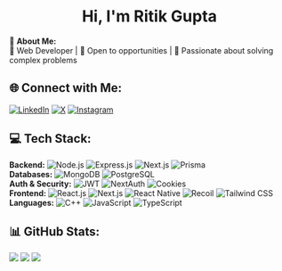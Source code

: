 <h1 align="center">Hi, I'm Ritik Gupta</h1>

💫 **About Me:**  
🚀 Web Developer | 📌 Open to opportunities | 🔧 Passionate about solving complex problems

## 🌐 Connect with Me:
[![LinkedIn](https://img.shields.io/badge/LinkedIn-%230077B5.svg?logo=linkedin&logoColor=white)]([https://www.linkedin.com/in/vansh-maurya/](https://www.linkedin.com/in/ritik-gupta-412186283/)) [![X](https://img.shields.io/badge/%20-%23000000.svg?logo=x&logoColor=white)]([https://x.com/Luc27aV](https://x.com/RitikGupta70467)) [![Instagram](https://img.shields.io/badge/Instagram-%23E4405F.svg?logo=Instagram&logoColor=white)](https://instagram.com/ritik_guptag)  

## 💻 Tech Stack:
**Backend:** ![Node.js](https://img.shields.io/badge/Node.js-43853D?logo=node.js&logoColor=white) ![Express.js](https://img.shields.io/badge/Express.js-9C27B0?logo=express&logoColor=white) ![Next.js](https://img.shields.io/badge/Next.js-FF4081?logo=nextdotjs&logoColor=white) ![Prisma](https://img.shields.io/badge/Prisma-5A4FCF?logo=prisma&logoColor=white)  
**Databases:** ![MongoDB](https://img.shields.io/badge/MongoDB-4DB33D?logo=mongodb&logoColor=white) ![PostgreSQL](https://img.shields.io/badge/PostgreSQL-336791?logo=postgresql&logoColor=white)  
**Auth & Security:** ![JWT](https://img.shields.io/badge/JSON_Web_Tokens-EF6C00?logo=jsonwebtokens&logoColor=white) ![NextAuth](https://img.shields.io/badge/NextAuth.js-8A2BE2?logo=nextauth&logoColor=white) ![Cookies](https://img.shields.io/badge/Cookie--based-F57F17?logo=cookiecutter&logoColor=white)  
**Frontend:** ![React.js](https://img.shields.io/badge/React-61DBFB?logo=react&logoColor=black) ![Next.js](https://img.shields.io/badge/Next.js-FF6F00?logo=nextdotjs&logoColor=white) ![React Native](https://img.shields.io/badge/React%20Native-0082FC?logo=react&logoColor=white) ![Recoil](https://img.shields.io/badge/Recoil-1F9AEC?logo=recoil&logoColor=white) ![Tailwind CSS](https://img.shields.io/badge/Tailwind_CSS-38BDF8?logo=tailwindcss&logoColor=white)  
**Languages:** ![C++](https://img.shields.io/badge/C++-00599C?logo=c%2B%2B&logoColor=white) ![JavaScript](https://img.shields.io/badge/JavaScript-F0DB4F?logo=javascript&logoColor=black) ![TypeScript](https://img.shields.io/badge/TypeScript-3178C6?logo=typescript&logoColor=white)  

## 📊 GitHub Stats:
![](https://github-readme-stats.vercel.app/api?username=Ritik-Gupta-675&theme=radical&hide_border=false&include_all_commits=true&count_private=true) ![](https://github-readme-streak-stats.herokuapp.com/?user=Ritik-Gupta-675&theme=radical&hide_border=false) ![](https://github-readme-stats.vercel.app/api/top-langs/?username=Ritik-Gupta-675&theme=radical&hide_border=false&include_all_commits=true&count_private=true&layout=compact)
<!---
Ritik-Gupta-675/Ritik-Gupta-675 is a ✨ special ✨ repository because its `README.md` (this file) appears on your GitHub profile.
You can click the Preview link to take a look at your changes.
--->
